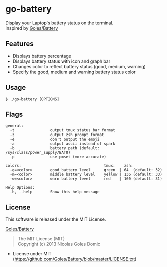 # go-battery
Display your Laptop's battery status on the terminal.  
Inspired by [Goles/Battery](https://github.com/Goles/Battery)  

## Features
* Displays battery percentage
* Displays battery status with icon and graph bar
* Changes color to reflect battery status (good, medium, warning)
* Specify the good, medium and warning battery status color

## Usage
```
$ ./go-battery [OPTIONS]
```

## Flags
```
general:
  -t                output tmux status bar format
  -z                output zsh prompt format
  -e                don't output the emoji
  -a                output ascii instead of spark
  -b                battery path (default: /sys/class/power_supply/BAT0)
  -p                use pmset (more accurate)

colors:                                     tmux:    zsh:
  -g=<color>        good battery level      green  | 64  (default: 32)
  -m=<color>        middle battery level    yellow | 136 (default: 33)
  -w=<color>        warn battery level      red    | 160 (default: 31)

Help Options:
  -h, --help        Show this help message
```

## License
This software is released  under the MIT License.  

[Goles/Battery](https://github.com/Goles/Battery)  
>The MIT License (MIT)  
>Copyright (c) 2013 Nicolas Goles Domic  
- License under MIT (https://github.com/Goles/Battery/blob/master/LICENSE.txt)
